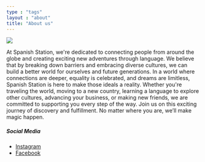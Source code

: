```yaml
---
type : "tags"
layout : "about"
title: "About us"
---
```


![](/img/hola.jpg)

At Spanish Station, we're dedicated to connecting people from around the globe and creating exciting new adventures through language. We believe that by breaking down barriers and embracing diverse cultures, we can build a better world for ourselves and future generations.
In a world where connections are deeper, equality is celebrated, and dreams are limitless, Spanish Station is here to make those ideals a reality. Whether you're traveling the world, moving to a new country, learning a language to explore other cultures, advancing your business, or making new friends, we are committed to supporting you every step of the way. Join us on this exciting journey of discovery and fulfillment. No matter where you are, we’ll make magic happen.

##### Social Media
- [Instagram](https://www.instagram.com/spanish.station)
- [Facebook](https://twitter.com/binovarghese_)

 

